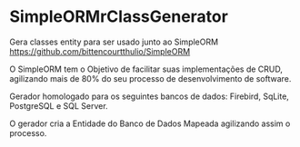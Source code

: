 # SimpleORMrClassGenerator

Gera classes entity para ser usado junto ao SimpleORM https://github.com/bittencourtthulio/SimpleORM

O SimpleORM tem o Objetivo de facilitar suas implementações de CRUD, agilizando mais de 80% do seu processo de desenvolvimento de software.

Gerador homologado para os seguintes bancos de dados: Firebird, SqLite, PostgreSQL e SQL Server.

O gerador cria a Entidade do Banco de Dados Mapeada agilizando assim o processo.
